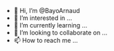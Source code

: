 - 👋 Hi, I’m @BayoArnaud
- 👀 I’m interested in ...
- 🌱 I’m currently learning ...
- 💞️ I’m looking to collaborate on ...
- 📫 How to reach me ...

<!---
BayoArnaud/BayoArnaud is a ✨ special ✨ repository because its `README.md` (this file) appears on your GitHub profile.
You can click the Preview link to take a look at your changes.
--->
